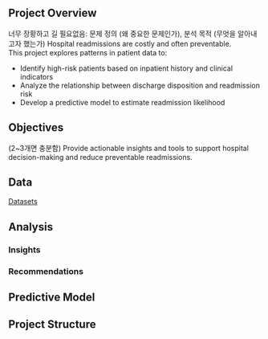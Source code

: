 ## Project Overview
너무 장황하고 길 필요없음: 문제 정의 (왜 중요한 문제인가), 분석 목적 (무엇을 알아내고자 했는가)
Hospital readmissions are costly and often preventable.  
This project explores patterns in patient data to:

- Identify high-risk patients based on inpatient history and clinical indicators  
- Analyze the relationship between discharge disposition and readmission risk  
- Develop a predictive model to estimate readmission likelihood  

## Objectives
(2~3개면 충분함)
Provide actionable insights and tools to support hospital decision-making and reduce preventable readmissions.

## Data
[Datasets](https://archive.ics.uci.edu/dataset/296/diabetes+130-us+hospitals+for+years+1999-2008)

## Analysis
### Insights
### Recommendations

## Predictive Model

## Project Structure
